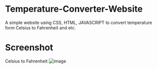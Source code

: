 # Temperature-Converter-Website
A simple website using CSS, HTML, JAVASCRIPT to convert temperature form Celsius to Fahrenheit and etc.
# Screenshot
Celsius to Fahrenheit
![image](https://github.com/AakanshiDixit/Temperature-Converter-Website/assets/137915782/c497083e-dabe-4c5a-b37b-9dec95c0ebde)

